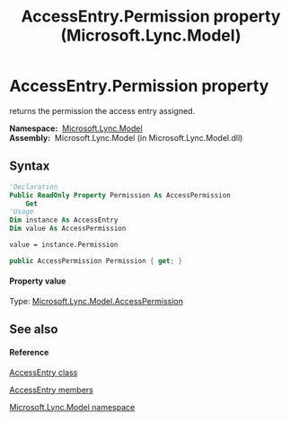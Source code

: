 ﻿---
title: AccessEntry.Permission property  (Microsoft.Lync.Model)
TOCTitle: 'Permission property '
ms:assetid: P:Microsoft.Lync.Model.AccessEntry.Permission_DI_3_UC_OCS14MrefLyncWPF
ms:mtpsurl: https://msdn.microsoft.com/en-us/library/microsoft.lync.model.accessentry.permission_di_3_uc_ocs14mreflyncwpf(v=office.15)
ms:contentKeyID: 48588647
ms.date: 07/28/2014
mtps_version: v=office.15
f1_keywords:
- Microsoft.Lync.Model.AccessEntry.Permission
dev_langs:
- CSharp
- JScript
- VB
- other
---

# AccessEntry.Permission property

returns the permission the access entry assigned.

**Namespace:**  [Microsoft.Lync.Model](microsoft-lync-model-namespace_2.md)  
**Assembly:**  Microsoft.Lync.Model (in Microsoft.Lync.Model.dll)

## Syntax

``` vb
'Declaration
Public ReadOnly Property Permission As AccessPermission
    Get
'Usage
Dim instance As AccessEntry
Dim value As AccessPermission

value = instance.Permission
```

``` csharp
public AccessPermission Permission { get; }
```

#### Property value

Type: [Microsoft.Lync.Model.AccessPermission](accesspermission-class-microsoft-lync-model_2.md)  

## See also

#### Reference

[AccessEntry class](accessentry-class-microsoft-lync-model_2.md)

[AccessEntry members](accessentry-members-microsoft-lync-model_2.md)

[Microsoft.Lync.Model namespace](microsoft-lync-model-namespace_2.md)

